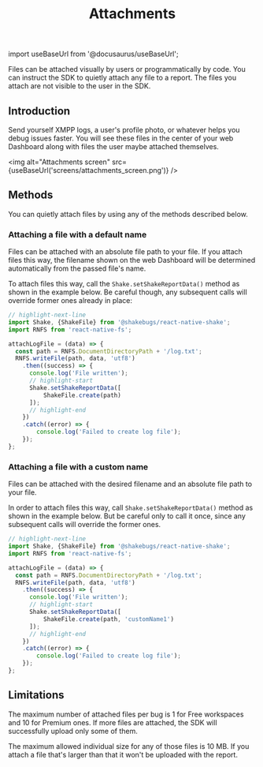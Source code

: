 ﻿---
id: attachments
title: Attachments
---
import useBaseUrl from '@docusaurus/useBaseUrl';

Files can be attached visually by users or programmatically by code.
You can instruct the SDK to quietly attach any file to a report.
The files you attach are not visible to the user in the SDK.

## Introduction
Send yourself XMPP logs, a user's profile photo, or whatever helps you debug issues faster.
You will see these files in the center of your web Dashboard along with files the user maybe attached themselves.

<img
  alt="Attachments screen"
  src={useBaseUrl('screens/attachments_screen.png')}
/>

## Methods
You can quietly attach files by using any of the methods described below.

### Attaching a file with a default name
Files can be attached with an absolute file path to your file.
If you attach files this way, the filename shown on the web Dashboard
will be determined automatically from the passed file's name.

To attach files this way, call the `Shake.setShakeReportData()` method as shown in the example below.
Be careful though, any subsequent calls will override former ones already in place:

```javascript title="App.js"
// highlight-next-line
import Shake, {ShakeFile} from '@shakebugs/react-native-shake';
import RNFS from 'react-native-fs';

attachLogFile = (data) => {
  const path = RNFS.DocumentDirectoryPath + '/log.txt';
  RNFS.writeFile(path, data, 'utf8')
    .then((success) => {
      console.log('File written');
      // highlight-start
      Shake.setShakeReportData([
          ShakeFile.create(path)
      ]);
      // highlight-end
    })
    .catch((error) => {
        console.log('Failed to create log file');
    });
};
```

### Attaching a file with a custom name
Files can be attached with the desired filename and an absolute file path to your file.

In order to attach files this way, call `Shake.setShakeReportData()` method as shown in the example below.
But be careful only to call it once, since any subsequent calls will override the former ones.

```javascript title="App.js"
// highlight-next-line
import Shake, {ShakeFile} from '@shakebugs/react-native-shake';
import RNFS from 'react-native-fs';

attachLogFile = (data) => {
  const path = RNFS.DocumentDirectoryPath + '/log.txt';
  RNFS.writeFile(path, data, 'utf8')
    .then((success) => {
      console.log('File written');
      // highlight-start
      Shake.setShakeReportData([
          ShakeFile.create(path, 'customName1')
      ]);
      // highlight-end
    })
    .catch((error) => {
        console.log('Failed to create log file');
    });
};
```

## Limitations
The maximum number of attached files per bug is 1 for Free workspaces and 10 for Premium ones.
If more files are attached, the SDK will successfully upload only some of them.

The maximum allowed individual size for any of those files is 10 MB.
If you attach a file that's larger than that it won't be uploaded with the report.

